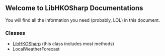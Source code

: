 ## Welcome to LibHKOSharp Documentations

You will find all the information you need (probably, LOL) in this document.

### Classes

* [LibHKOSharp](/Classes/LibHKOSharp.md) (this class includes most methods)
* LocalWeatherForecast
